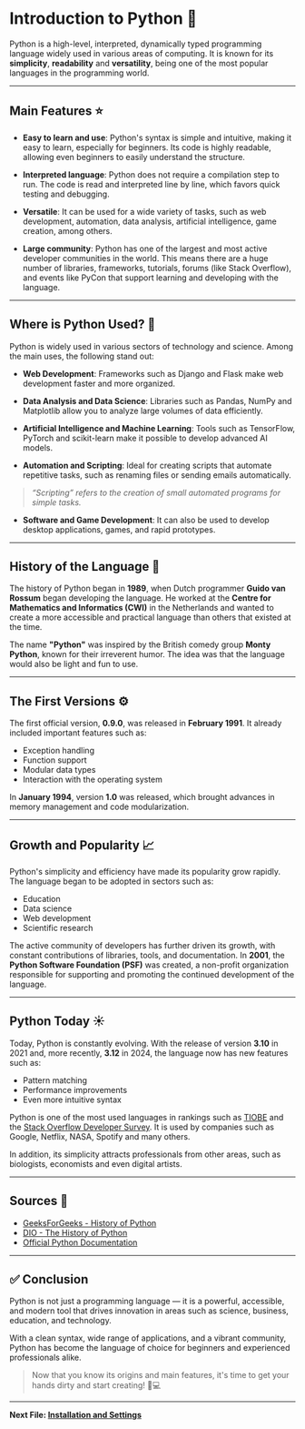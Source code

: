 # Introduction to Python 🐍

Python is a high-level, interpreted, dynamically typed programming language widely used in various areas of computing. It is known for its **simplicity**, **readability** and **versatility**, being one of the most popular languages ​​in the programming world.

---

## Main Features ⭐

- **Easy to learn and use**: Python's syntax is simple and intuitive, making it easy to learn, especially for beginners. Its code is highly readable, allowing even beginners to easily understand the structure.

- **Interpreted language**: Python does not require a compilation step to run. The code is read and interpreted line by line, which favors quick testing and debugging.

- **Versatile**: It can be used for a wide variety of tasks, such as web development, automation, data analysis, artificial intelligence, game creation, among others.

- **Large community**: Python has one of the largest and most active developer communities in the world. This means there are a huge number of libraries, frameworks, tutorials, forums (like Stack Overflow), and events like PyCon that support learning and developing with the language.

---

## Where is Python Used? 🤔

Python is widely used in various sectors of technology and science. Among the main uses, the following stand out:

- **Web Development**: Frameworks such as Django and Flask make web development faster and more organized.

- **Data Analysis and Data Science**: Libraries such as Pandas, NumPy and Matplotlib allow you to analyze large volumes of data efficiently.

- **Artificial Intelligence and Machine Learning**: Tools such as TensorFlow, PyTorch and scikit-learn make it possible to develop advanced AI models.

- **Automation and Scripting**: Ideal for creating scripts that automate repetitive tasks, such as renaming files or sending emails automatically.

> *“Scripting” refers to the creation of small automated programs for simple tasks.*

- **Software and Game Development**: It can also be used to develop desktop applications, games, and rapid prototypes.

---

## History of the Language 📗

The history of Python began in **1989**, when Dutch programmer **Guido van Rossum** began developing the language. He worked at the **Centre for Mathematics and Informatics (CWI)** in the Netherlands and wanted to create a more accessible and practical language than others that existed at the time.

The name **"Python"** was inspired by the British comedy group **Monty Python**, known for their irreverent humor. The idea was that the language would also be light and fun to use.

---

## The First Versions ⚙️

The first official version, **0.9.0**, was released in **February 1991**. It already included important features such as:

- Exception handling
- Function support
- Modular data types
- Interaction with the operating system

In **January 1994**, version **1.0** was released, which brought advances in memory management and code modularization.

---

## Growth and Popularity 📈

Python's simplicity and efficiency have made its popularity grow rapidly. The language began to be adopted in sectors such as:

- Education
- Data science
- Web development
- Scientific research

The active community of developers has further driven its growth, with constant contributions of libraries, tools, and documentation. In **2001**, the **Python Software Foundation (PSF)** was created, a non-profit organization responsible for supporting and promoting the continued development of the language.

---

## Python Today ☀️

Today, Python is constantly evolving. With the release of version **3.10** in 2021 and, more recently, **3.12** in 2024, the language now has new features such as:

- Pattern matching
- Performance improvements
- Even more intuitive syntax

Python is one of the most used languages ​​in rankings such as [TIOBE](https://www.tiobe.com/tiobe-index/) and the [Stack Overflow Developer Survey](https://survey.stackoverflow.co/). It is used by companies such as Google, Netflix, NASA, Spotify and many others.

In addition, its simplicity attracts professionals from other areas, such as biologists, economists and even digital artists.

---

## Sources 📝

- [GeeksForGeeks - History of Python](https://www.geeksforgeeks.org/history-of-python/)
- [DIO - The History of Python](https://www.dio.me/articles/a-historia-do-python-JCO7UB)
- [Official Python Documentation](https://www.python.org/doc/essays/foreword/)

---

## ✅ Conclusion

Python is not just a programming language — it is a powerful, accessible, and modern tool that drives innovation in areas such as science, business, education, and technology.

With a clean syntax, wide range of applications, and a vibrant community, Python has become the language of choice for beginners and experienced professionals alike.

> Now that you know its origins and main features, it's time to get your hands dirty and start creating! 🧠💻

---

**Next File: [Installation and Settings](02_install.md)**
